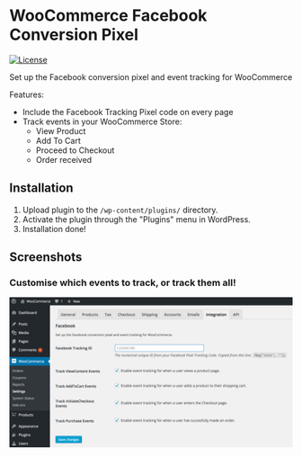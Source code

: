 # WooCommerce Facebook Conversion Pixel
[![License](http://img.shields.io/:license-gpl3-blue.svg)](http://www.gnu.org/licenses/gpl-3.0.html)
 
Set up the Facebook conversion pixel and event tracking for WooCommerce
 
Features:
- Include the Facebook Tracking Pixel code on every page
- Track events in your WooCommerce Store:
  - View Product
  - Add To Cart
  - Proceed to Checkout
  - Order received

## Installation

1. Upload plugin to the `/wp-content/plugins/` directory.
2. Activate the plugin through the "Plugins" menu in WordPress.
3. Installation done!

## Screenshots

### Customise which events to track, or track them all!
![Integration settings page](/assets/screenshot-1.png)
